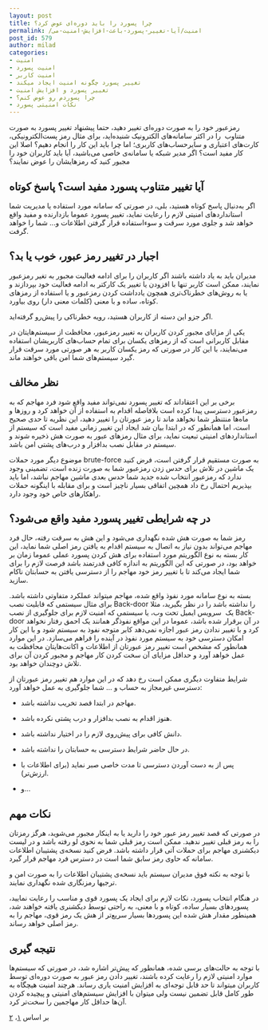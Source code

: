 ```yaml
---
layout: post
title: چرا پسورد را باید دوره‌ای عوض کرد؟
permalink: /امنیت/آیا-تغییر-پسورد-باعث-افزایش-امنیت-می‌
post_id: 579
author: milad
categories: 
- امنیت
- امنیت پسورد
- امنیت کاربر
- تغییر پسورد چگونه امنیت ایجاد میکند
- تغییر پسورد و افزایش امنیت
- چرا پسوردم رو عوض کنم؟
- نکات امنیتی پسورد
---
```


رمزعبور خود را به صورت دوره‌ای تغییر دهید، حتما پیشنهاد تغییر پسورد به صورت متناوب  را در اکثر سامانه‌های الکترونیک شنیده‌اید، برای مثال رمز پست‌الکترونیکی، کارت‌های اعتباری و سایرحساب‌های کاربری؛ اما چرا باید این کار را انجام دهیم؟ اصلا این کار مفید است؟ اگر مدیر شبکه یا سامانه‌‌ی خاصی می‌باشید، آیا باید کاربران خود را مجبور کنید که رمزهایشان را عوض نمایند؟


##  آیا تغییر متناوب پسورد مفید است؟ پاسخ کوتاه


اگر به‌دنبال پاسخ کوتاه هستید، بلی، در صورتی که سامانه مورد استفاده یا مدیریت شما استانداردهای امنیتی لازم را رعایت نماید، تغییر پسورد عموما بازدارنده و مفید واقع خواهد شد و جلوی مورد سرقت و سوءاستفاده قرار گرفتن اطلاعات و... شما را خواهد گرفت.


##  اجبار در تغییر رمز عبور، خوب یا بد؟


مدیران باید به یاد داشته باشند اگر کاربران را برای ادامه فعالیت مجبور به تغیر رمزعبور نمایند، ممکن است کاربر تنها با افزودن یا تغییر یک کارکتر به ادامه فعالیت خود بپردازند و یا به روش‌های خطرناک‌تری همچون یادداشت کردن رمزعبور و یا استفاده از رمزهای کوتاه، ساده و با معنی (کلمات معنی دار) روی بیاورد.

اگر جزو این دسته از کاربران هستید، رویه خطرناکی را پیش‌رو گرفته‌اید.

یکی از مزایای مجبور کردن کاربران به تغییر رمزعبور، محافظت از سیستم‌هایتان در مقابل کاربرانی است که از رمزهای یکسان برای تمام حساب‌های کاربریشان استفاده می‌نمایند، با این کار در صورتی که رمز یکسان کاربر به هر صورتی مورد سرقت قرار گیرد سیستم‌های شما امن باقی خواهند ماند.


##  نظر مخالف


برخی بر این اعتقاداند که تغییر پسورد نمی‌تواند مفید واقع شود فرد مهاجم که به رمزعبور دسترسی پیدا کرده است بلافاصله اقدام به استفاده از آن خواهد کرد و روزها و ماه‌ها منتنظر شما نخواهد ماند تا رمز عبورتان را تغییر دهید، این نظریه تا حدی صحیح است، اما همانطور که در ابتدا بیان شد ایجاد این تغییر زمانی مفید است که سیستم از استانداردهای امنیتی تبعیت نماید، برای مثال رمزهای عبور به صورت هش ذخیره شوند و سیستم در مقابل نصب بدافزار و درب‌های پشتی امن باشد.

موضوع دیگر مورد حملات brute-force به صورت مستقیم قرار گرفتن است، فرض کنید یک ماشین در تلاش برای حدس زدن رمزعبور شما به صورت زنده است، تضمینی وجود ندارد که رمزعبور انتخاب شده جدید شما حدس بعدی ماشین مهاجم نباشد، اما باید بپذیریم احتمال رخ داد همچین اتفاقی بسیار ناچیز است و برای مقابله با اینگونه حملات راهکارهای خاص خود وجود دارد.


##  در چه شرایطی تغییر پسورد مفید واقع می‌شود؟


رمز شما به صورت هش شده نگهداری می‌شود و این هش به سرقت رفته، حال فرد مهاجم می‌تواند بدون نیاز به اتصال به سیستم اقدام به یافتن رمز اصلی شما نماید، این کار بسته به نوع الگوریتم مورد استفاده برای هش کردن پسورد عملی عموما زمان بر خواهد بود، در صورتی که این الگوریتم به اندازه کافی قدرتمند باشد فرصت لازم را برای شما ایجاد می‌کند تا با تغییر رمز خود مهاجم را از دسترسی یافتن به حسابتان ناکام سازید.

بسته به نوع سامانه مورد نفوذ واقع شده، مهاجم میتواند عملکرد متفاوتی داشته باشد. برای مثال سیستمی که قابلیت نصب Back-door را نداشته باشد را در نظر بگیرید، مثلا یک  سرویس‌ ایمیل تحت وب، یا سیستمی که امنیت لازم برای جلوگیری از نصب Back-door در آن برقرار شده باشد، عموما در این مواقع نفوذگر همانند یک احمق رفتار نخواهد کرد و با تغییر ندادن رمز عبور اجازه نمی‌دهد کابر متوجه نفوذ به سیستم شود و با این کار امکان دسترسی خود به سیستم مورد نفوذ در آینده را فراهم می‌سازد. در این موارد همانطور که مشخص است تغییر رمز عبورتان از اطلاعات و اکانت‌هایتان محافظت به عمل خواهد آورد و حداقل مزایای آن سخت کردن کار مهاجم و مجبور کردن آن برای تلاش دوچندان خواهد بود.

شرایط متفاوت دیگری ممکن است رخ دهد که در این موارد هم تغییر رمز عبورتان از دسترسی غیرمجاز به حساب و ... شما جلوگیری به عمل خواهد آورد:


* مهاجم در ابتدا قصد تخریب نداشته باشد.

	
* هنوز اقدام به نصب بدافزار و درب پشتی نکرده باشد.

	
* دانش کافی برای پیش‌روی لازم را در اختیار نداشته باشد.

	
* در حال حاضر شرایط دسترسی به حسابتان را نداشته باشد.

	
* پس از به دست آوردن دسترسی تا مدت خاصی صبر نماید (برای اطلاعات با ارزش‌تر).

	
* و...

##  نکات مهم


در صورتی که قصد تغییر رمز عبور خود را دارید یا به اینکار مجبور می‌شوید، هرگز رمزتان را به رمز قبلی تغییر ندهید. ممکن است رمز قبلی شما به نحوی لو رفته باشد و در لیست دیکشنری مهاجم برای حملات آتی قرار داشته باشد. فرض کنید نسخه‌ی پشتیبان اطلاعات سامانه که حاوی رمز سابق شما است در دسترس فرد مهاجم قرار گیرد.

با توجه به نکته فوق مدیران سیستم باید نسخه‌ی پشتیبان اطلاعات را به صورت امن و ترجیها رمزنگاری شده نگهداری نمایند.

در هنگام انتخاب پسورد، نکات لازم برای ایجاد یک پسورد قوی و مناسب را رعایت نمایید، پسوردهای بسیار ساده، کوتاه و با معنی، به راحتی توسط دیکشنری یافته خواهند شد، همینطور مقدار هش شده این پسوردها بسیار سریع‌تر از هش یک رمز قوی، مهاجم را به رمز اصلی خواهد رساند.


##  نتیجه گیری


با توجه به حالت‌های برسی شده، همانطور که پیش‌تر اشاره شد، در صورتی که سیستم‌ها موارد امنیتی لازم را رعایت کرده باشند، تغییر دادن رمز عبور به صورت دوره‌ای توسط کاربران میتواند تا حد قابل توجه‌ای به افزایش امنیت یاری رساند. هرچند امنیت هیچگاه به طور کامل قابل تضمین نیست ولی میتوان با افزایش سیستم‌های امنیتی و پیچیده کردن آن‌ها حداقل کار مهاجمین را سخت‌تر کرد.


بر اساس 
[۱](https://security.stackexchange.com/questions/4704/how-does-changing-your-password-every-90-days-increase-security)، 
[۲](https://web.archive.org/web/20100423185209/http://news.yahoo.com/s/ytech_wguy/20100413/tc_ytech_wguy/ytech_wguy_tc1590)